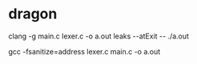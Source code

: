 # dragon
clang -g main.c lexer.c -o a.out
leaks --atExit -- ./a.out

gcc -fsanitize=address lexer.c main.c -o a.out
